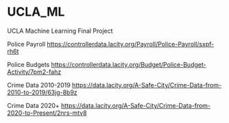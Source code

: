 # UCLA_ML
UCLA Machine Learning Final Project

Police Payroll
https://controllerdata.lacity.org/Payroll/Police-Payroll/sxpf-rh6t


Police Budgets
https://controllerdata.lacity.org/Budget/Police-Budget-Activity/7pm2-fahz


Crime Data 2010-2019
https://data.lacity.org/A-Safe-City/Crime-Data-from-2010-to-2019/63jg-8b9z


Crime Data 2020+
https://data.lacity.org/A-Safe-City/Crime-Data-from-2020-to-Present/2nrs-mtv8





